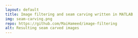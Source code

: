 ```yaml
---
layout: default
title: Image filtering and seam carving written in MATLAB
img: seam-carving.png
repo: https://github.com/MaiHameed/image-filtering
alt: Resulting seam carved images
---
```

